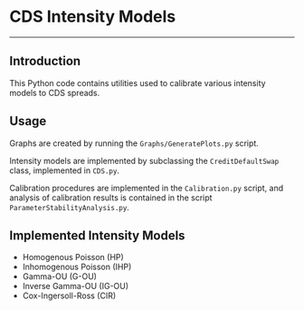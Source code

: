 # CDS Intensity Models

---

## Introduction

This Python code contains utilities used to calibrate various intensity models to CDS spreads.

## Usage

Graphs are created by running the `Graphs/GeneratePlots.py` script.  

Intensity models are implemented by subclassing the `CreditDefaultSwap` class, implemented in `CDS.py`.

Calibration procedures are implemented in the `Calibration.py` script, and analysis of calibration results is contained in the script `ParameterStabilityAnalysis.py`.  

## Implemented Intensity Models

* Homogenous Poisson (HP)
* Inhomogenous Poisson (IHP)
* Gamma-OU (G-OU)
* Inverse Gamma-OU (IG-OU)
* Cox-Ingersoll-Ross (CIR)